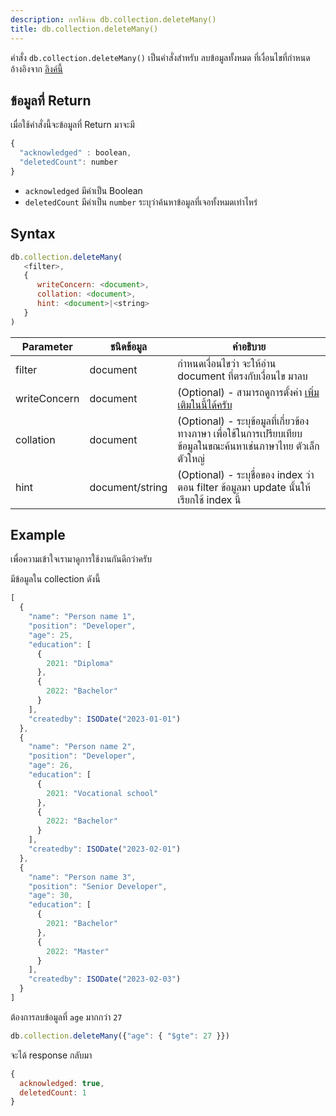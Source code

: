 ```yaml
---
description: การใช้งาน db.collection.deleteMany()
title: db.collection.deleteMany()
---
```


คำสั่ง `db.collection.deleteMany()` เป็นคำสั่งสำหรับ ลบข้อมูลทั้งหมด ที่เงื่อนไขที่กำหนด อ้างอิงจาก [ลิงค์นี้](https://www.mongodb.com/docs/manual/reference/method/db.collection.deletemany/)

## ข้อมูลที่ Return

เมื่อใช้คำสั่งนี้จะข้อมูลที่ Return มาจะมี

```js
{ 
  "acknowledged" : boolean, 
  "deletedCount": number 
}
```

- `acknowledged` มีค่าเป็น Boolean
- `deletedCount` มีค่าเป็น `number` ระบุว่าค้นหาข้อมูลที่เจอทั้งหมดเท่าไหร่

## Syntax

```js
db.collection.deleteMany(
   <filter>,
   {
      writeConcern: <document>,
      collation: <document>,
      hint: <document>|<string>
   }
)
```

| Parameter      | ชนิดข้อมูล     | คำอธิบาย               |
| -------------- | ----------- | --------------------- |
| filter         | document    | กำหนดเงื่อนไขว่า จะให้อ่าน document ที่ตรงกับเงื่อนไข มาลบ                                                            |
| writeConcern   | document          | (Optional) - สามารถดูการตั้งค่า [เพิ่มเติมในนี้ได้ครับ](https://www.mongodb.com/docs/manual/reference/write-concern/) |
| collation      | document          | (Optional) - ระบุข้อมูลที่เกี่ยวข้องทางภาษา เพื่อใช้ในการเปรียบเทียบข้อมูลในขณะค้นหาเช่นภาษาไทย ตัวเล็กตัวใหญ่                   |
| hint           | document/string   | (Optional) - ระบุชื่อของ index ว่าตอน filter ข้อมูลมา update นั้นให้เรียกใช้ index นี้                            |

## Example

เพื่อความเข้าใจเรามาดูการใช้งานกันดีกว่าครับ

มีข้อมูลใน collection ดังนี้

```js
[
  {
    "name": "Person name 1",
    "position": "Developer",
    "age": 25,
    "education": [
      {
        2021: "Diploma"
      },
      {
        2022: "Bachelor"
      }
    ],
    "createdby": ISODate("2023-01-01")
  },
  {
    "name": "Person name 2",
    "position": "Developer",
    "age": 26,
    "education": [
      {
        2021: "Vocational school"
      },
      {
        2022: "Bachelor"
      }
    ],
    "createdby": ISODate("2023-02-01")
  },
  {
    "name": "Person name 3",
    "position": "Senior Developer",
    "age": 30,
    "education": [
      {
        2021: "Bachelor"
      },
      {
        2022: "Master"
      }
    ],
    "createdby": ISODate("2023-02-03")
  }
]
```

ต้องการลบข้อมูลที่ `age` มากกว่า `27`

```js
db.collection.deleteMany({"age": { "$gte": 27 }})
```

จะได้ response กลับมา

```js
{
  acknowledged: true,
  deletedCount: 1
}
```
